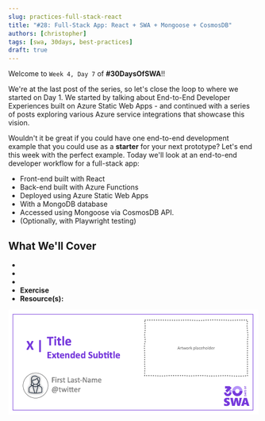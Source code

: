 ```yaml
---
slug: practices-full-stack-react
title: "#28: Full-Stack App: React + SWA + Mongoose + CosmosDB"
authors: [christopher]
tags: [swa, 30days, best-practices]
draft: true 
---
```


Welcome to `Week 4, Day 7` of **#30DaysOfSWA**!! 

We're at the last post of the series, so let's close the loop to where we started on Day 1. We started by talking about End-to-End Developer Experiences built on Azure Static Web Apps - and continued with a series of posts exploring various Azure service integrations that showcase this vision.

Wouldn't it be great if you could have one end-to-end development example that you could use as a **starter** for your next prototype? Let's end this week with the perfect example. Today we'll look at an end-to-end developer workflow for a full-stack app:
 * Front-end built with React
 * Back-end built with Azure Functions
 * Deployed using Azure Static Web Apps
 * With a MongoDB database 
 * Accessed using Mongoose via CosmosDB API.
 * (Optionally, with Playwright testing)

## What We'll Cover
 * 
 * 
 * 
 * **Exercise** 
 * **Resource(s):** 

![](../static/img/series/banner.png)
